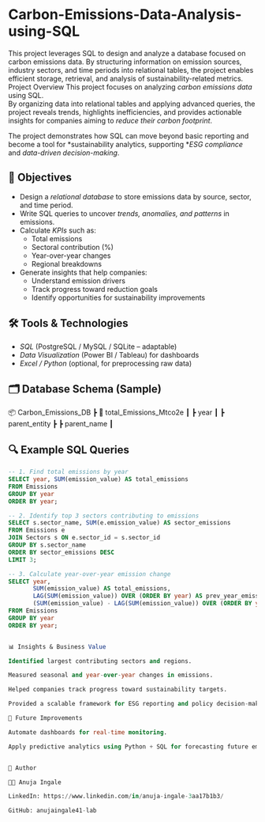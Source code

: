 # Carbon-Emissions-Data-Analysis-using-SQL
This project leverages SQL to design and analyze a database focused on carbon emissions data. By structuring information on emission sources, industry sectors, and time periods into relational tables, the project enables efficient storage, retrieval, and analysis of sustainability-related metrics.
Project Overview
This project focuses on analyzing *carbon emissions data* using SQL.  
By organizing data into relational tables and applying advanced queries, the project reveals trends, highlights inefficiencies, and provides actionable insights for companies aiming to *reduce their carbon footprint*.  

The project demonstrates how SQL can move beyond basic reporting and become a tool for *sustainability analytics, supporting **ESG compliance* and *data-driven decision-making*.

## 🎯 Objectives
- Design a *relational database* to store emissions data by source, sector, and time period.  
- Write SQL queries to uncover *trends, anomalies, and patterns* in emissions.  
- Calculate *KPIs* such as:
  - Total emissions
  - Sectoral contribution (%)
  - Year-over-year changes
  - Regional breakdowns  
- Generate insights that help companies:
  - Understand emission drivers  
  - Track progress toward reduction goals  
  - Identify opportunities for sustainability improvements  

## 🛠️ Tools & Technologies
- *SQL* (PostgreSQL / MySQL / SQLite – adaptable)  
- *Data Visualization* (Power BI / Tableau) for dashboards  
- *Excel / Python* (optional, for preprocessing raw data)  

## 🗂️ Database Schema (Sample)

📦 Carbon_Emissions_DB ┣ 📄 total_Emissions_Mtco2e ┃ ┣ year ┃ ┣ parent_entity ┣  ┣ parent_name ┃ 

## 🔍 Example SQL Queries
```sql
-- 1. Find total emissions by year
SELECT year, SUM(emission_value) AS total_emissions
FROM Emissions
GROUP BY year
ORDER BY year;

-- 2. Identify top 3 sectors contributing to emissions
SELECT s.sector_name, SUM(e.emission_value) AS sector_emissions
FROM Emissions e
JOIN Sectors s ON e.sector_id = s.sector_id
GROUP BY s.sector_name
ORDER BY sector_emissions DESC
LIMIT 3;

-- 3. Calculate year-over-year emission change
SELECT year,
       SUM(emission_value) AS total_emissions,
       LAG(SUM(emission_value)) OVER (ORDER BY year) AS prev_year_emissions,
       (SUM(emission_value) - LAG(SUM(emission_value)) OVER (ORDER BY year)) AS yoy_change
FROM Emissions
GROUP BY year
ORDER BY year;


📊 Insights & Business Value

Identified largest contributing sectors and regions.

Measured seasonal and year-over-year changes in emissions.

Helped companies track progress toward sustainability targets.

Provided a scalable framework for ESG reporting and policy decision-making.

🚀 Future Improvements

Automate dashboards for real-time monitoring.

Apply predictive analytics using Python + SQL for forecasting future emissions.


📎 Author

👩‍💻 Anuja Ingale

LinkedIn: https://www.linkedin.com/in/anuja-ingale-3aa17b1b3/

GitHub: anujaingale41-lab
